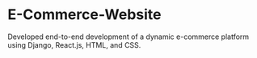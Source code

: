 # E-Commerce-Website
Developed end-to-end development of a dynamic e-commerce platform using Django, React.js, HTML, and CSS.

